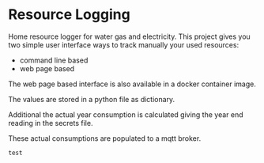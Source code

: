 # Resource Logging

Home resource logger for water gas and electricity.
This project gives you two simple user interface ways to track manually your used resources:
- command line based
- web page based

The web page based interface is also available in a docker container image.

The values are stored in a python file as dictionary.

Additional the actual year consumption is calculated giving the year end reading in the secrets file. 

These actual consumptions are populated to a mqtt broker.

```
test
```

